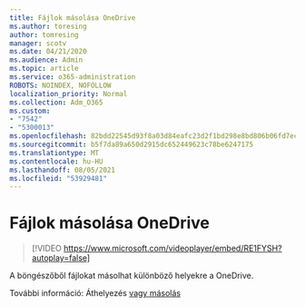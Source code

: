 ```yaml
---
title: Fájlok másolása OneDrive
ms.author: toresing
author: tomresing
manager: scotv
ms.date: 04/21/2020
ms.audience: Admin
ms.topic: article
ms.service: o365-administration
ROBOTS: NOINDEX, NOFOLLOW
localization_priority: Normal
ms.collection: Adm_O365
ms.custom:
- "7542"
- "5300013"
ms.openlocfilehash: 82bdd22545d93f8a03d84eafc23d2f1bd298e8bd806b06fd7ec9450943bcfb8d
ms.sourcegitcommit: b5f7da89a650d2915dc652449623c78be6247175
ms.translationtype: MT
ms.contentlocale: hu-HU
ms.lasthandoff: 08/05/2021
ms.locfileid: "53929481"
---
```

# <a name="copy-files-to-onedrive"></a>Fájlok másolása OneDrive

> [!VIDEO https://www.microsoft.com/videoplayer/embed/RE1FYSH?autoplay=false]

A böngészőből fájlokat másolhat különböző helyekre a OneDrive.

További információ: Áthelyezés [vagy másolás](https://support.microsoft.com/office/00e2f483-4df3-46be-a861-1f5f0c1a87bc)
